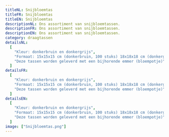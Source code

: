 ```yaml
---
titleNL: Snijbloemtas
titleFR: Snijbloemtas
titleEN: Snijbloemtas
descriptionNL: Ons assortiment van snijbloemtassen.
descriptionFR: Ons assortiment van snijbloemtassen.
descriptionEN: Ons assortiment van snijbloemtassen.
category: draagtassen
detailsNL:
  [
    "Kleur: donkerbruin en donkergrijs",
    "Formaat: 15x15x15 cm (donkerbruin, 100 stuks) 18x18x18 cm (donkergrijs, 120 stuks)",
    "Deze tassen worden geleverd met een bijhorende emmer (bloempotje)",
  ]
detailsFR:
  [
    "Kleur: donkerbruin en donkergrijs",
    "Formaat: 15x15x15 cm (donkerbruin, 100 stuks) 18x18x18 cm (donkergrijs, 120 stuks)",
    "Deze tassen worden geleverd met een bijhorende emmer (bloempotje)",
  ]
detailsEN:
  [
    "Kleur: donkerbruin en donkergrijs",
    "Formaat: 15x15x15 cm (donkerbruin, 100 stuks) 18x18x18 cm (donkergrijs, 120 stuks)",
    "Deze tassen worden geleverd met een bijhorende emmer (bloempotje)",
  ]
image: ["Snijbloemtas.png"]
---
```

